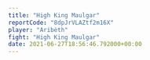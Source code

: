 ```yaml
---
title: "High King Maulgar"
reportCode: "8dpJrVLAZtf2m16X"
player: "Aribèth"
fight: "High King Maulgar"
date: 2021-06-27T18:56:46.792000+00:00
---
```

